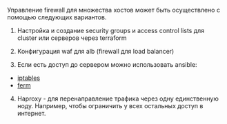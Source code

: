 
Управление firewall для множества хостов может быть осуществлено с помощью следующих вариантов.

1. Настройка и создание security groups и access control lists для cluster или серверов через terraform

2. Конфигурация waf для alb (firewall для load balancer)

3. Если есть доступ до сервером можно использовать ansible:
  - [iptables](https://docs.ansible.com/ansible/latest/collections/ansible/builtin/iptables_module.html)
  - [ferm](https://github.com/debops/ansible-ferm)

4. Haproxy - для перенаправление трафика через одну единственную ноду. Например, чтобы ограничить у всех остальных доступ в интернет.
